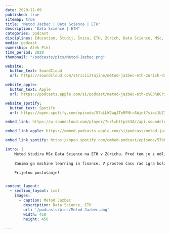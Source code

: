 ```yaml
---
date: 2020-11-09
published: true 
sitemap: true
title: "Metod Jazbec | Data Science | ETH" 
description: "Data Science | ETH"
categories: podcast
disciplines: Education, Študij, Švica, ETH, Zürich, Data Science, MSc, Podatkovna znanost
media: podcast
ownership: Alek Pikl
time_period: 2020
thumbnail: "/podcasts/pics/Metod-Jazbec.png"

website:
  button_text: SoundCloud
  url: https://soundcloud.com/striciiztujine/metod-jazbec-eth-zurich-data-science/s-dwnDXdduTTM 

website_apple:
  button_text: Apple
  url: https://podcasts.apple.com/si/podcast/metod-jazbec-eth-z%C3%BCrich-data-science/id1435290632?i=1000490923379

website_spotify:
  button_text: Spotify
  url: https://open.spotify.com/episode/57bLLW2wgJTeRFNtrAWjot?si=i1UZIWT8TJG9AeHxKcOVvg 

embed_link: https://w.soundcloud.com/player/?url=https%3A//api.soundcloud.com/tracks/781075729&color=%23ff5500&auto_play=false&hide_related=false&show_comments=false&show_user=true&show_reposts=false&show_teaser=true

embed_link_apple: https://embed.podcasts.apple.com/si/podcast/metod-jazbec-eth-z%C3%BCrich-data-science/id1435290632?i=1000490923379

embed_link_spotify: https://open.spotify.com/embed-podcast/episode/57bLLW2wgJTeRFNtrAWjot

intro: |
    Metod študira MSc Data Science na ETH v Zürichu. Pred tem je z odliko naredil BSc iz finančne matematike na Univerzi v Ljubljani. 
    
    Zanima ga machine learning in finance. V prostem času rad igra košarko. 

    Prijetno poslušanje!


content_layout:
  - section_layout: 1col
    images:
      - caption: Metod Jazbec  
        description: Data Science, ETH
        url: '/podcasts/pics/Metod-Jazbec.png'
        width: 450 
        height: 450

---
```


